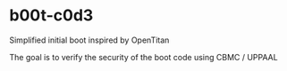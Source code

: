 # b00t-c0d3
Simplified initial boot inspired by OpenTitan

The goal is to verify the security of the boot code using CBMC / UPPAAL
